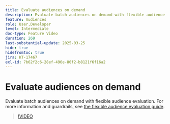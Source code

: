 ```yaml
---
title: Evaluate audiences on demand
description: Evaluate batch audiences on demand with flexible audience evaluation.
feature: Audiences
role: User,Developer
level: Intermediate
doc-type: Feature Video
duration: 269
last-substantial-update: 2025-03-25
hide: true
hidefromtoc: true
jira: KT-17467
exl-id: 7b62f2c6-28ef-496e-80f2-b8121f6f16a2
---
```

# Evaluate audiences on demand

Evaluate batch audiences on demand with flexible audience evaluation. For more information and guardrails, see [the flexible audience evaluation guide](https://experienceleague.adobe.com/en/docs/experience-platform/segmentation/methods/flexible-audience-evaluation).

>[!VIDEO](https://video.tv.adobe.com/v/3453640/?learn=on&enablevpops)
